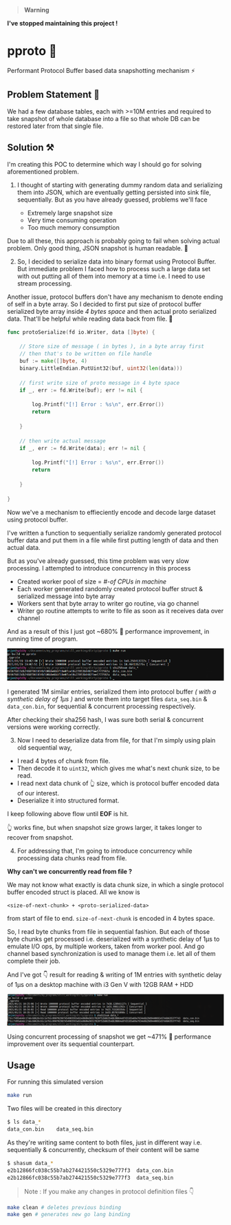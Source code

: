 > **Warning**

**I've stopped maintaining this project !**

# pproto 🚀

Performant Protocol Buffer based data snapshotting mechanism ⚡️

## Problem Statement 🤨

We had a few database tables, each with >=10M entries and required to take snapshot of whole database into a file so that whole DB can be restored later from that single file.

## Solution ⚒️

I'm creating this POC to determine which way I should go for solving aforementioned problem.


1. I thought of starting with generating dummy random data and serializing them into JSON, which are eventually getting persisted into sink file, sequentially. But as you have already guessed, problems we'll face

    - Extremely large snapshot size
    - Very time consuming operation
    - Too much memory consumption
    
Due to all these, this approach is probably going to fail when solving actual problem. Only good thing, JSON snapshot is human readable. 🙂

2. So, I decided to serialize data into binary format using Protocol Buffer. But immediate problem I faced how to process such a large data set with out putting all of them into memory at a time i.e. I need to use stream processing.

Another issue, protocol buffers don't have any mechanism to denote ending of self in a byte array. So I decided to first put size of protocol buffer serialized byte array inside _4 bytes space_ and then actual proto serialized data. That'll be helpful while reading data back from file. 🤯

```go
func protoSerialize(fd io.Writer, data []byte) {

    // Store size of message ( in bytes ), in a byte array first
    // then that's to be written on file handle
    buf := make([]byte, 4)
    binary.LittleEndian.PutUint32(buf, uint32(len(data)))

    // first write size of proto message in 4 byte space
    if _, err := fd.Write(buf); err != nil {

	    log.Printf("[!] Error : %s\n", err.Error())
	    return

    }

    // then write actual message
    if _, err := fd.Write(data); err != nil {

	    log.Printf("[!] Error : %s\n", err.Error())
	    return

    }

}
```

Now we've a mechanism to effieciently encode and decode large dataset using protocol buffer.

I've written a function to sequentially serialize randomly generated protocol buffer data and put them in a file while first putting length of data and then actual data.

But as you've already guessed, this time problem was very slow processing. I attempted to introduce concurrency in this process
    
- Created worker pool of size = _#-of CPUs in machine_
- Each worker generated randomly created protocol buffer struct & serialized message into byte array
- Workers sent that byte array to writer go routine, via go channel
- Writer go routine attempts to write to file as soon as it receives data over channel

And as a result of this I just got ~680% 🚀 performance improvement, in running time of program.

![screenshot](sc/sc_1.png)

I generated 1M similar entries, serialized them into protocol buffer _( with a synthetic delay of 1μs )_ and wrote them into target files `data_seq.bin` & `data_con.bin`, for sequential & concurrent processing respectively.

After checking their sha256 hash, I was sure both serial & concurrent versions were working correctly.

3. Now I need to deserialize data from file, for that I'm simply using plain old sequential way,

- I read 4 bytes of chunk from file.
- Then decode it to `uint32`, which gives me what's next chunk size, to be read.
- I read next data chunk of 👆 size, which is protocol buffer encoded data of our interest.
- Deserialize it into structured format.

I keep following above flow until **EOF** is hit.

👆 works fine, but when snapshot size grows larger, it takes longer to recover from snapshot.

4. For addressing that, I'm going to introduce concurrency while processing data chunks read from file.

**Why can't we concurrently read from file ?**

We may not know what exactly is data chunk size, in which a single protocol buffer encoded struct is placed. All we know is

```
<size-of-next-chunk> + <proto-serialized-data>
```

from start of file to end. `size-of-next-chunk` is encoded in 4 bytes space. 

So, I read byte chunks from file in sequential fashion. But each of those byte chunks get processed i.e. deserialized with a synthetic delay of 1μs to emulate I/O ops, by multiple workers, taken from worker pool. And go channel based synchronization is used to manage them i.e. let all of them complete their job.

And I've got 👇 result for reading & writing of 1M entries with synthetic delay of 1μs on a desktop machine with i3 Gen V with 12GB RAM + HDD

![screenshot](./sc/sc_2.png)

Using concurrent processing of snapshot we get ~471% 🚀 performance improvement over its sequential counterpart.

## Usage

For running this simulated version

```bash
make run
```

Two files will be created in this directory

```bash
$ ls data_*
data_con.bin	data_seq.bin
```

As they're writing same content to both files, just in different way i.e. sequentially & concurrently, checksum of their content will be same

```bash
$ shasum data_*
e2b12866fc038c55b7ab274421550c5329e777f3  data_con.bin
e2b12866fc038c55b7ab274421550c5329e777f3  data_seq.bin
```

> Note : If you make any changes in protocol definition files 👇

```bash
make clean # deletes previous binding
make gen # generates new go lang binding
```
